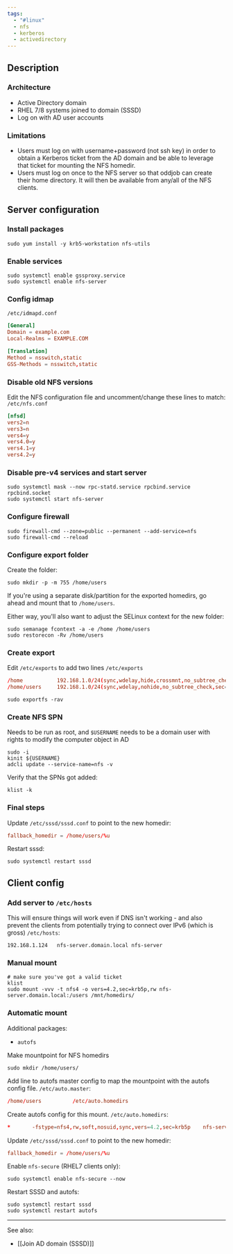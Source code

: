 ```yaml
---
tags:
  - "#linux"
  - nfs
  - kerberos
  - activedirectory
---
```

## Description
### Architecture
- Active Directory domain
- RHEL 7/8 systems joined to domain (SSSD)
- Log on with AD user accounts

### Limitations
- Users must log on with username+password (not ssh key) in order to obtain a Kerberos ticket from the AD domain and be able to leverage that ticket for mounting the NFS homedir.
- Users must log on once to the NFS server so that oddjob can create their home directory. It will then be available from any/all of the NFS clients.

## Server configuration
### Install packages
```shell
sudo yum install -y krb5-workstation nfs-utils
```

### Enable services
```shell
sudo systemctl enable gssproxy.service
sudo systemctl enable nfs-server
```

### Config idmap
`/etc/idmapd.conf`
```conf
[General]
Domain = example.com
Local-Realms = EXAMPLE.COM

[Translation]
Method = nsswitch,static
GSS-Methods = nsswitch,static
```

### Disable old NFS versions
Edit the NFS configuration file and uncomment/change these lines to match:
`/etc/nfs.conf`
```conf
[nfsd]
vers2=n
vers3=n
vers4=y
vers4.0=y
vers4.1=y
vers4.2=y
```

### Disable pre-v4 services and start server
```shell
sudo systemctl mask --now rpc-statd.service rpcbind.service rpcbind.socket
sudo systemctl start nfs-server
```

### Configure firewall
```shell
sudo firewall-cmd --zone=public --permanent --add-service=nfs
sudo firewall-cmd --reload
```

### Configure export folder
Create the folder:
```shell
sudo mkdir -p -m 755 /home/users
```
If you're using a separate disk/partition for the exported homedirs, go ahead and mount that to `/home/users`.  

Either way, you'll also want to adjust the SELinux context for the new folder:
```shell
sudo semanage fcontext -a -e /home /home/users
sudo restorecon -Rv /home/users
```

### Create export
Edit `/etc/exports` to add two lines
`/etc/exports`
```conf
/home           192.168.1.0/24(sync,wdelay,hide,crossmnt,no_subtree_check,fsid=0,sec=krb5p,rw,secure,root_squash,no_all_squash)
/home/users     192.168.1.0/24(sync,wdelay,nohide,no_subtree_check,sec=krb5p,rw,secure,root_squash,no_all_squash)
```

```shell
sudo exportfs -rav
```

### Create NFS SPN
Needs to be run as root, and `$USERNAME` needs to be a domain user with rights to modify the computer object in AD
```shell
sudo -i
kinit ${USERNAME}
adcli update --service-name=nfs -v
```
Verify that the SPNs got added:
```shell
klist -k
```

### Final steps
Update `/etc/sssd/sssd.conf` to point to the new homedir:
```conf
fallback_homedir = /home/users/%u
```

Restart sssd:
```shell
sudo systemctl restart sssd
```



## Client config
### Add server to `/etc/hosts`
This will ensure things will work even if DNS isn't working - and also prevent the clients from potentially trying to connect over IPv6 (which is gross)
`/etc/hosts`:
```
192.168.1.124   nfs-server.domain.local nfs-server
```

### Manual mount
```
# make sure you've got a valid ticket
klist
sudo mount -vvv -t nfs4 -o vers=4.2,sec=krb5p,rw nfs-server.domain.local:/users /mnt/homedirs/
```

### Automatic mount
Additional packages:
- `autofs`

Make mountpoint for NFS homedirs
```shell
sudo mkdir /home/users/
```

Add line to autofs master config to map the mountpoint with the autofs config file.
`/etc/auto.master`:
```conf
/home/users          /etc/auto.homedirs
```

Create autofs config for this mount.
`/etc/auto.homedirs`:
```conf
*       -fstype=nfs4,rw,soft,nosuid,sync,vers=4.2,sec=krb5p    nfs-server.domain.local:/users/&
```

Update `/etc/sssd/sssd.conf` to point to the new homedir:
```conf
fallback_homedir = /home/users/%u
```

Enable `nfs-secure` (RHEL7 clients only):
```shell
sudo systemctl enable nfs-secure --now
```

Restart SSSD and autofs:
```shell
sudo systemctl restart sssd
sudo systemctl restart autofs
```

---
See also:
- [[Join AD domain (SSSD)]]